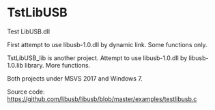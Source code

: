# TstLibUSB
Test LibUSB.dll 

First attempt to use libusb-1.0.dll by dynamic link. Some functions only.

TstLibUSB_lib is another project. Attempt to use libusb-1.0.dll by libusb-1.0.lib library. More functions.

Both projects under MSVS 2017 and Windows 7.

Source code: https://github.com/libusb/libusb/blob/master/examples/testlibusb.c
